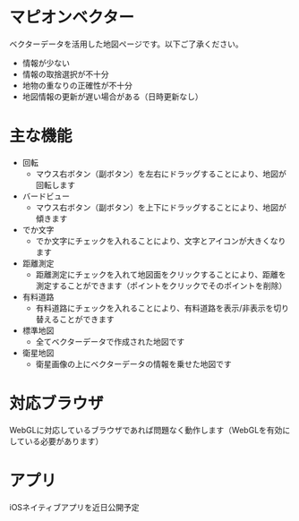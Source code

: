 マピオンベクター
==========
ベクターデータを活用した地図ページです。以下ご了承ください。

- 情報が少ない
- 情報の取捨選択が不十分
- 地物の重なりの正確性が不十分
- 地図情報の更新が遅い場合がある（日時更新なし）

主な機能
==========
- 回転
  - マウス右ボタン（副ボタン）を左右にドラッグすることにより、地図が回転します
- バードビュー
  - マウス右ボタン（副ボタン）を上下にドラッグすることにより、地図が傾きます
- でか文字
  - でか文字にチェックを入れることにより、文字とアイコンが大きくなります
- 距離測定
  - 距離測定にチェックを入れて地図面をクリックすることにより、距離を測定することができます（ポイントをクリックでそのポイントを削除）
- 有料道路
  - 有料道路にチェックを入れることにより、有料道路を表示/非表示を切り替えることができます
- 標準地図
  - 全てベクターデータで作成された地図です
- 衛星地図
  - 衛星画像の上にベクターデータの情報を乗せた地図です


対応ブラウザ
==========
WebGLに対応しているブラウザであれば問題なく動作します（WebGLを有効にしている必要があります）

アプリ
==========
iOSネイティブアプリを近日公開予定
